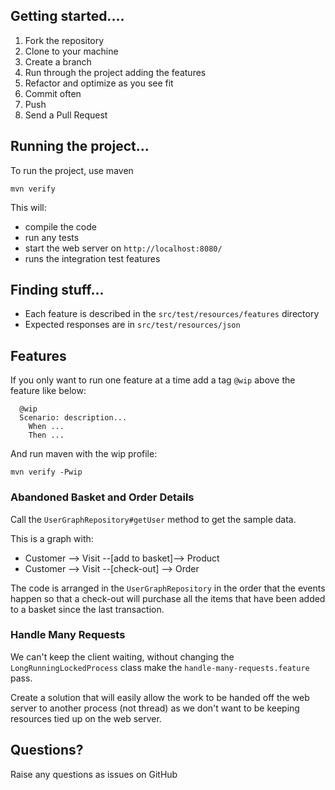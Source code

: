 ## Getting started....

1. Fork the repository
1. Clone to your machine
1. Create a branch
1. Run through the project adding the features
1. Refactor and optimize as you see fit
1. Commit often
1. Push
1. Send a Pull Request


## Running the project...

To run the project, use maven

```
mvn verify
```

This will:
* compile the code
* run any tests
* start the web server on `http://localhost:8080/`
* runs the integration test features

## Finding stuff...

* Each feature is described in the `src/test/resources/features` directory
* Expected responses are in `src/test/resources/json`


## Features

If you only want to run one feature at a time add a tag `@wip` above the feature like below:
```
  @wip
  Scenario: description...
    When ...
    Then ...
```

And run maven with the wip profile:
```
mvn verify -Pwip
```

### Abandoned Basket and Order Details

Call the `UserGraphRepository#getUser` method to get the sample data.

This is a graph with:
* Customer --> Visit --[add to basket]--> Product
* Customer --> Visit --[check-out] --> Order

The code is arranged in the `UserGraphRepository` in the order that the events happen so that
a check-out will purchase all the items that have been added to a basket since the last transaction.


### Handle Many Requests

We can't keep the client waiting, without changing the `LongRunningLockedProcess` class
make the `handle-many-requests.feature` pass.

Create a solution that will easily allow the work to be handed off the web server
to another process (not thread) as we don't want to be keeping resources tied up on the web server.

## Questions?

Raise any questions as issues on GitHub






